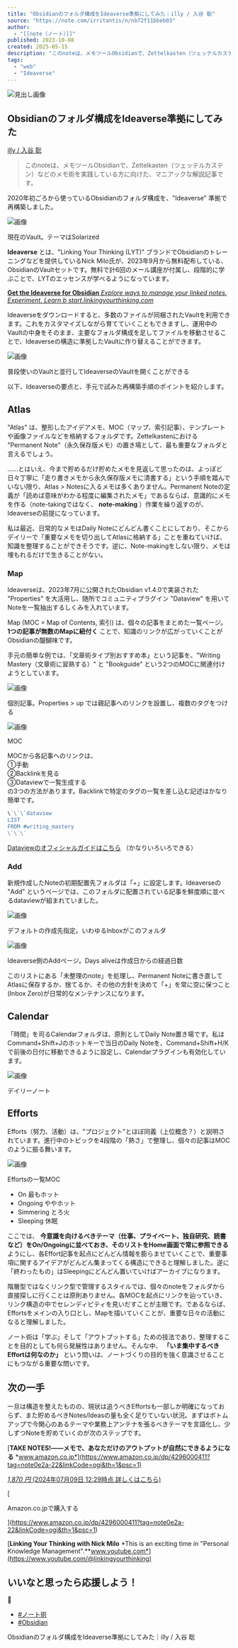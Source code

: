 ```yaml
---
title: "Obsidianのフォルダ構成をIdeaverse準拠にしてみた｜illy / 入谷 聡"
source: "https://note.com/irritantis/n/nb72f11bbeb03"
author:
  - "[[note（ノート）]]"
published: 2023-10-08
created: 2025-05-15
description: "このnoteは、メモツールObsidianで、Zettelkasten（ツェッテルカステン）などのメモ術を実践している方に向けた、マニアックな解説記事です。   2020年初ごろから使っているObsidianのフォルダ構成を、\"Ideaverse\" 準拠で再構築しました。 現在のVault。テーマはSolarized Ideaverseとは、\"Linking Your Thinking (LYT)\" ブランドでObsidianのトレーニングなどを提供しているNick Milo氏が、2023年9月から無料配布している、ObsidianのVaultセットです。無料で計6回のメール講座が付属"
tags:
  - "web"
  - "Ideaverse"
---
```

![見出し画像](https://assets.st-note.com/production/uploads/images/118359790/rectangle_large_type_2_2d47e4cd22ac956c9723b09099f0d63e.png?width=1200)

## Obsidianのフォルダ構成をIdeaverse準拠にしてみた

[illy / 入谷 聡](https://note.com/irritantis)

> このnoteは、メモツールObsidianで、Zettelkasten（ツェッテルカステン）などのメモ術を実践している方に向けた、マニアックな解説記事です。

2020年初ごろから使っているObsidianのフォルダ構成を、"Ideaverse" 準拠で再構築しました。

![画像](https://assets.st-note.com/img/1696762759739-dahZiZLdpG.png?width=1200)

現在のVault。テーマはSolarized

**Ideaverse** とは、"Linking Your Thinking (LYT)" ブランドでObsidianのトレーニングなどを提供しているNick Milo氏が、2023年9月から無料配布している、ObsidianのVaultセットです。無料で計6回のメール講座が付属し、段階的に学ぶことで、LYTのエッセンスが学べるようになっています。

[**Get the Ideaverse for Obsidian** *Explore ways to manage your linked notes. Experiment. Learn b* *start.linkingyourthinking.com*](https://start.linkingyourthinking.com/ideaverse-for-obsidian)

Ideaverseをダウンロードすると、多数のファイルが同梱されたVaultを利用できます。これをカスタマイズしながら育てていくこともできますし、運用中のVaultの中身をそのまま、主要なフォルダ構成を足してファイルを移動させることで、Ideaverseの構造に準拠したVaultに作り替えることができます。

![画像](https://assets.st-note.com/img/1696763110694-V3zwrrBLbn.png?width=1200)

普段使いのVaultと並行してIdeaverseのVaultを開くことができる

以下、Ideaverseの要点と、手元で試みた再構築手順のポイントを紹介します。

## Atlas

"Atlas" は、整形したアイデアメモ、MOC（マップ、索引記事）、テンプレートや画像ファイルなどを格納するフォルダです。Zettelkastenにおける "Permanent Note"（永久保存版メモ）の置き場として、最も重要なフォルダと言えるでしょう。

……とはいえ、今まで貯めるだけ貯めたメモを見返して思ったのは、よっぽど日々丁寧に「走り書きメモから永久保存版メモに清書する」という手順を踏んでいない限り、Atlas > Notesに入るメモは多くありません。Permanent Noteの定義が「読めば意味がわかる程度に編集されたメモ」であるならば、意識的にメモを作る（note-takingではなく、 **note-making** ）作業を繰り返すのが、Ideaverseの前提になっています。

私は最近、日常的なメモはDaily Noteにどんどん書くことにしており、そこからデイリーで「重要なメモを切り出してAtlasに格納する」ことを重ねていけば、知識を整理することができそうです。逆に、Note-makingをしない限り、メモは埋もれるだけで生きることがない。

### Map

Ideaverseは、2023年7月に公開されたObsidian v1.4.0で実装された "Properties" を大活用し、随所でコミュニティプラグイン "Dataview" を用いてNoteを一覧抽出するしくみを入れています。

Map (MOC = Map of Contents, 索引) は、個々の記事をまとめた一覧ページ。 **1つの記事が無数のMapに紐付く** ことで、知識のリンクが広がっていくことがObsidianの醍醐味です。

手元の簡単な例では、「文章術タイプ別おすすめ本」という記事を、"Writing Mastery（文章術に習熟する）" と "Bookguide" という2つのMOCに関連付けようとしています。

![画像](https://assets.st-note.com/img/1696763744795-Z0I1fOjXn6.png?width=1200)

個別記事。Properties > up では親記事へのリンクを設置し、複数のタグをつける

![画像](https://assets.st-note.com/img/1696763877630-1CNX4aIYGA.png?width=1200)

MOC

MOCから各記事へのリンクは、  
①手動  
②Backlinkを見る  
③Dataviewで一覧生成する  
の3つの方法があります。Backlinkで特定のタグの一覧を差し込む記述はかなり簡単です。

```javascript
\`\`\`dataview
LIST
FROM #writing_mastery
\`\`\`
```

[Dataviewのオフィシャルガイドはこちら](https://blacksmithgu.github.io/obsidian-dataview/reference/expressions/) （かなりいろいろできる）

### Add

新規作成したNoteの初期配置先フォルダは「+」に設定します。Ideaverseの "Add" というページでは、このフォルダに配置されている記事を鮮度順に並べるdataviewが組まれていました。

![画像](https://assets.st-note.com/img/1696769016867-l5qpgi2kGE.png?width=1200)

デフォルトの作成先指定。いわゆるInboxがこのフォルダ

![画像](https://assets.st-note.com/img/1696768983427-romDNVeQGL.png?width=1200)

Ideaverse側のAddページ。Days aliveは作成日からの経過日数

このリストにある「未整理のnote」を処理し、Permanent Noteに書き直してAtlasに保存するか、捨てるか、その他の方針を決めて「+」を常に空に保つこと(Inbox Zero)が日常的なメンテナンスになります。

## Calendar

「時間」を司るCalendarフォルダは、原則としてDaily Note置き場です。私はCommand+Shift+Jのホットキーで当日のDaily Noteを、Command+Shift+H/Kで前後の日付に移動できるように設定し、Calendarプラグインも有効化しています。

![画像](https://assets.st-note.com/img/1696765731866-90NzNAiJxv.png?width=1200)

デイリーノート

## Efforts

Efforts（努力、活動）は、"プロジェクト"とほぼ同義（上位概念？）と説明されています。進行中のトピックを4段階の「熱さ」で整理し、個々の記事はMOCのように振る舞います。

![画像](https://assets.st-note.com/img/1696769145047-iULonTqMJJ.png?width=1200)

Effortsの一覧MOC

- On 最もホット
- Ongoing ややホット
- Simmering とろ火
- Sleeping 休眠

ここでは、 **今意識を向けるべきテーマ（仕事、プライベート、独自研究、読書など）をOn/Ongoingに並べておき、そのリストをHome画面で常に参照できる** ようにし、各Effort記事を起点にどんどん情報を膨らませていくことで、重要事項に関するアイデアがどんどん集まってくる構造にできると理解しました。逆に「終わったもの」はSleepingにどんどん置いていけばアーカイブになります。

階層型ではなくリンク型で管理するスタイルでは、個々のnoteをフォルダから直接探しに行くことは原則ありません。各MOCを起点にリンクを辿っていき、リンク構造の中でセレンディピティを見いだすことが主眼です。であるならば、Effortsをメインの入り口とし、Mapを描いていくことが、重要な日々の活動になると理解しました。

ノート術は「学ぶ」そして「アウトプットする」ための技法であり、整理することを目的としても何ら発展性はありません。そんな中、 **「いま集中するべきEffortは何なのか」** という問いは、ノートづくりの目的を強く意識させることにもつながる重要な問いです。

## 次の一手

一旦は構造を整えたものの、現状は追うべきEffortsも一部しか明確になっておらず、また貯めるべきNotes/Ideasの量も全く足りていない状況。まずはボトムアップで今関心のあるテーマや業務上アンテナを張るべきテーマを言語化し、少しずつNoteを貯めていくのが次のステップです。

[**TAKE NOTES!――メモで、あなただけのアウトプットが自然にできるようになる** *www.amazon.co.jp*](https://www.amazon.co.jp/dp/4296000411?tag=note0e2a-22&linkCode=ogi&th=1&psc=1)

[*1,870 円* (2024年07月09日 12:29時点 詳しくはこちら)](https://www.amazon.co.jp/dp/4296000411?tag=note0e2a-22&linkCode=ogi&th=1&psc=1)

[

Amazon.co.jpで購入する

](https://www.amazon.co.jp/dp/4296000411?tag=note0e2a-22&linkCode=ogi&th=1&psc=1)

[**Linking Your Thinking with Nick Milo** *This is an exciting time in "Personal Knowledge Management".**www.youtube.com*](https://www.youtube.com/@linkingyourthinking)

  

## いいなと思ったら応援しよう！

🍻

- [
	#ノート術
	](https://note.com/hashtag/%E3%83%8E%E3%83%BC%E3%83%88%E8%A1%93)
- [
	#Obsidian
	](https://note.com/hashtag/Obsidian)

Obsidianのフォルダ構成をIdeaverse準拠にしてみた｜illy / 入谷 聡